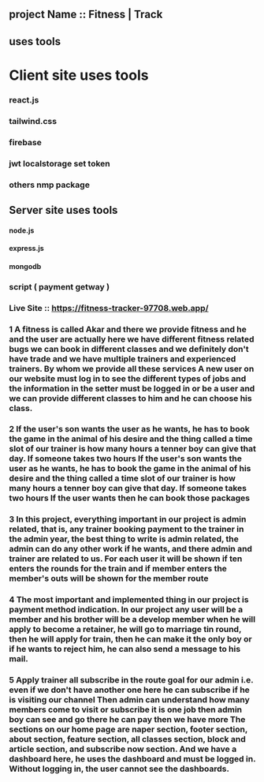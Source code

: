 

## project Name ::  Fitness | Track 

## uses tools 
>>>>>>>>>>>>>>>>>>>>>>>>>>>>>>>>>>>>>>
# Client site uses tools
### react.js
### tailwind.css
### firebase
### jwt localstorage set token 
### others nmp package 

>>>>>>>>>>>>>>>>>>>>>>>>>>>>>>>>>>>>>>
## Server site uses tools 

#### node.js 
#### express.js 
#### mongodb 
### script ( payment getway )




### Live Site ::  https://fitness-tracker-97708.web.app/


### 1  A fitness is called Akar and there we provide fitness and he and the user are actually here we have different fitness related bugs we can book in different classes and we definitely don't have trade and we have multiple trainers and experienced trainers. By whom we provide all these services A new user on our website must log in to see the different types of jobs and the information in the setter must be logged in or be a user and we can provide different classes to him and he can choose his class.


###  2  If the user's son wants the user as he wants, he has to book the game in the animal of his desire and the thing called a time slot of our trainer is how many hours a tenner boy can give that day. If someone takes two hours If the user's son wants the user as he wants, he has to book the game in the animal of his desire and the thing called a time slot of our trainer is how many hours a tenner boy can give that day. If someone takes two hours If the user wants then he can book those packages 

### 3 In this project, everything important in our project is admin related, that is, any trainer booking payment to the trainer in the admin year, the best thing to write is admin related, the admin can do any other work if he wants, and there admin and trainer are related to us. For each user it will be shown if ten enters the rounds for the train and if member enters the member's outs will be shown for the member route 

### 4  The most important and implemented thing in our project is payment method indication. In our project any user will be a member and his brother will be a develop member when he will apply to become a retainer, he will go to marriage tin round, then he will apply for train, then he can make it the only boy or if he wants to reject him, he can also send a message to his mail. 

### 5 Apply trainer all subscribe in the route goal for our admin i.e. even if we don't have another one here he can subscribe if he is visiting our channel Then admin can understand how many members come to visit or subscribe it is one job then admin boy can see and go there he can pay then we have more The sections on our home page are naper section, footer section, about section, feature section, all classes section, block and article section, and subscribe now section. And we have a dashboard here, he uses the dashboard and must be logged in. Without logging in, the user cannot see the dashboards.
